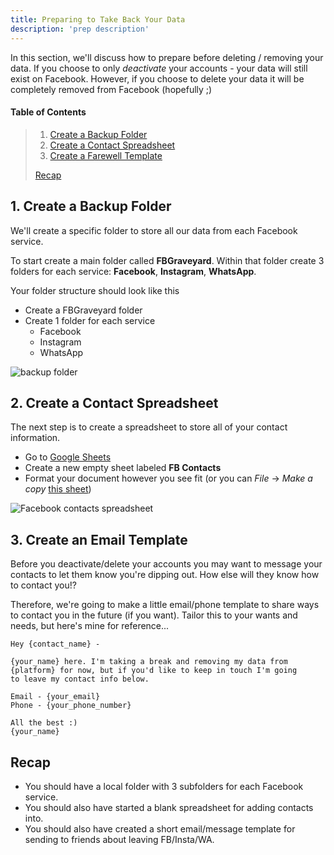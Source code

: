 ```yaml
---
title: Preparing to Take Back Your Data
description: 'prep description'
---
```


In this section, we'll discuss how to prepare before deleting / removing your data. If you choose to only _deactivate_ your accounts - your data will still exist on Facebook. However, if you choose to delete your data it will be completely removed from Facebook (hopefully ;)

<!-- More -->

#### Table of Contents

> 1. [Create a Backup Folder](#step1)
> 2. [Create a Contact Spreadsheet](#step2)
> 3. [Create a Farewell Template](#step3)
>
> [Recap](#recap)

<h2 id="step1">1. Create a Backup Folder</h2>

We'll create a specific folder to store all our data from each Facebook service.

To start create a main folder called **FBGraveyard**.
Within that folder create 3 folders for each service: **Facebook**, **Instagram**, **WhatsApp**.

Your folder structure should look like this

- Create a FBGraveyard folder
- Create 1 folder for each service
  - Facebook
  - Instagram
  - WhatsApp

![backup folder](/images/backupFolder.jpg)

<h2 id="step2">2. Create a Contact Spreadsheet</h2>

The next step is to create a spreadsheet to store all of your contact information.

- Go to [Google Sheets](https://docs.google.com/spreadsheets/u/0/)
- Create a new empty sheet labeled **FB Contacts**
- Format your document however you see fit (or you can _File_ -> _Make a copy_ [this sheet](https://docs.google.com/spreadsheets/d/1cJddrmvtLuRM_5L9re0LSLdozALoHvrTngv78A9DlMo/edit?usp=sharing))

![Facebook contacts spreadsheet](/images/FBcontacts.png)

<h2 id="step3">3. Create an Email Template</h2>

Before you deactivate/delete your accounts you may want to message your contacts to let them know you're dipping out. How else will they know how to contact you!?

Therefore, we're going to make a little email/phone template to share ways to contact you in the future (if you want). Tailor this to your wants and needs, but here's mine for reference...

```
Hey {contact_name} -

{your_name} here. I'm taking a break and removing my data from
{platform} for now, but if you'd like to keep in touch I'm going
to leave my contact info below.

Email - {your_email}
Phone - {your_phone_number}

All the best :)
{your_name}
```

<h2 id="recap">Recap</h2>

- You should have a local folder with 3 subfolders for each Facebook service.
- You should also have started a blank spreadsheet for adding contacts into.
- You should also have created a short email/message template for sending to friends about leaving FB/Insta/WA.

